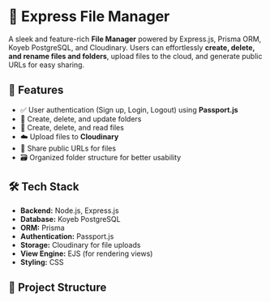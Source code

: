 # 📂 Express File Manager

A sleek and feature-rich **File Manager** powered by Express.js, Prisma ORM, Koyeb PostgreSQL, and Cloudinary. Users can effortlessly **create, delete, and rename files and folders**, upload files to the cloud, and generate public URLs for easy sharing.

## 🚀 Features

- ✅ User authentication (Sign up, Login, Logout) using **Passport.js**
- 📁 Create, delete, and update folders
- 📄 Create, delete, and read files
- ☁️ Upload files to **Cloudinary**
- 🔗 Share public URLs for files
- 🗃️ Organized folder structure for better usability

## 🛠️ Tech Stack

- **Backend:** Node.js, Express.js
- **Database:** Koyeb PostgreSQL
- **ORM:** Prisma
- **Authentication:** Passport.js
- **Storage:** Cloudinary for file uploads
- **View Engine:** EJS (for rendering views)
- **Styling:** CSS

## 📂 Project Structure
